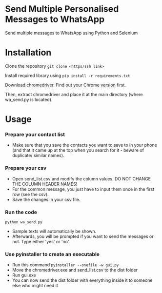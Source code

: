 # Send Multiple Personalised Messages to WhatsApp
Send multiple messages to WhatsApp using Python and Selenium

# Installation
Clone the repository `git clone <https/ssh link>`

Install required library using `pip install -r requirements.txt`

Download [chromedriver](https://chromedriver.storage.googleapis.com/index.html). Find out your Chrome [version](https://www.howtogeek.com/299243/which-version-of-chrome-do-i-have/) first. 

Then, extract chromedriver and place it at the main directory (where wa_send.py is located).

# Usage
### Prepare your contact list
- Make sure that you save the contacts you want to save to in your phone (and that it came up at the top when you search for it - beware of duplicate/ similar names).

### Prepare your csv
- Open send_list.csv and modify the column values. DO NOT CHANGE THE COLUMN HEADER NAMES!
- For the common message, you just have to input them once in the first row (see the csv).
- Save the changes in your csv file. 

### Run the code
`python wa_send.py`
- Sample texts will automatically be shown. 
- Afterwards, you will be prompted if you want to send the messages or not. Type either 'yes' or 'no'. 

### Use pyinstaller to create an executable 
- Run this command `pyinstaller --onefile -w gui.py`
- Move the chromedriver.exe and send_list.csv to the dist folder
- Run gui.exe
- You can now send the dist folder with everything inside it to someone else who might need it

